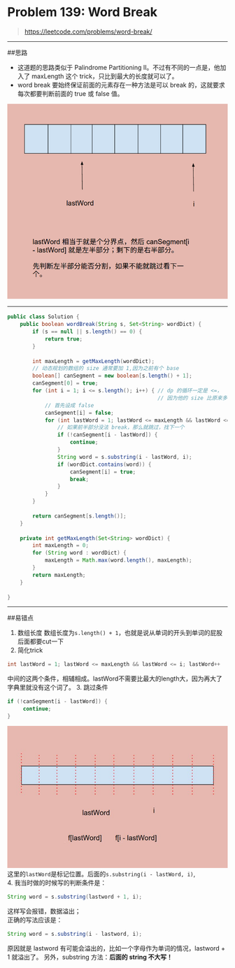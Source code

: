 # Problem 139: Word Break


> https://leetcode.com/problems/word-break/

-------------------------------------------
##思路
* 这道题的思路类似于 Palindrome Partitioning II。不过有不同的一点是，他加入了 maxLength 这个 trick，只比到最大的长度就可以了。
* word break 要始终保证前面的元素存在一种方法是可以 break 的，这就要求每次都要判断前面的 true 或 false 值。

![](wordBreak.png)

-------------------------------------------
```java
public class Solution {
    public boolean wordBreak(String s, Set<String> wordDict) {
        if (s == null || s.length() == 0) {
            return true;
        }
        
        int maxLength = getMaxLength(wordDict);
        // 动态规划的数组的 size 通常要加 1,因为之前有个 base
        boolean[] canSegment = new boolean[s.length() + 1];
        canSegment[0] = true;
        for (int i = 1; i <= s.length(); i++) { // dp 的循环一定是 <=，
                                                // 因为他的 size 比原来多一个
            // 首先设成 false
            canSegment[i] = false;
            for (int lastWord = 1; lastWord <= maxLength && lastWord <= i; lastWord++) {
                // 如果前半部分没法 break，那么就跳过，找下一个
                if (!canSegment[i - lastWord]) {
                    continue;
                }
                String word = s.substring(i - lastWord, i);
                if (wordDict.contains(word)) {
                    canSegment[i] = true;
                    break;
                }
            }
        }
        
        return canSegment[s.length()];
    }
    
    private int getMaxLength(Set<String> wordDict) {
        int maxLength = 0;
        for (String word : wordDict) {
            maxLength = Math.max(word.length(), maxLength);
        }
        return maxLength;
    }
    
}
```
------------------------------
##易错点

1. 数组长度
数组长度为```s.length() + 1```，也就是说从单词的开头到单词的屁股后面都要cut一下
2. 简化trick
```java
int lastWord = 1; lastWord <= maxLength && lastWord <= i; lastWord++
```
中间的这两个条件，相辅相成。lastWord不需要比最大的length大，因为再大了字典里就没有这个词了。
3. 跳过条件
```java
if (!canSegment[i - lastWord]) {
     continue;
}
```
![](wordBreak_1.jpg)
这里的```lastWord```是标记位置。后面的```s.substring(i - lastWord, i)```,   
4. 我当时做的时候写的判断条件是：  
```java
String word = s.substring(lastword + 1, i);
```
这样写会报错，数据溢出；  
正确的写法应该是：  
```java
String word = s.substring(i - lastword, i);
```
原因就是 lastword 有可能会溢出的，比如一个字母作为单词的情况，lastword + 1 就溢出了。
另外，substring 方法：**后面的 string 不大写！**




























